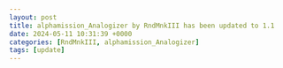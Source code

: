 ```yaml
---
layout: post
title: alphamission_Analogizer by RndMnkIII has been updated to 1.1
date: 2024-05-11 10:31:39 +0000
categories: [RndMnkIII, alphamission_Analogizer]
tags: [update]
---
```


